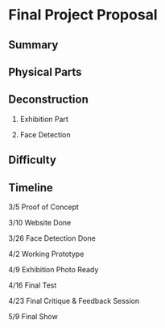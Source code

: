 # Final Project Proposal

## Summary

## Physical Parts

## Deconstruction

1. Exhibition Part

2. Face Detection


## Difficulty
 

## Timeline

3/5 Proof of Concept

3/10 Website Done

3/26 Face Detection Done

4/2 Working Prototype

4/9 Exhibition Photo Ready

4/16 Final Test

4/23 Final Critique & Feedback Session

5/9 Final Show
